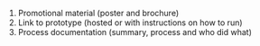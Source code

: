 1. Promotional material (poster and brochure)
2. Link to prototype (hosted or with instructions on how to run)
3. Process documentation (summary, process and who did what)
